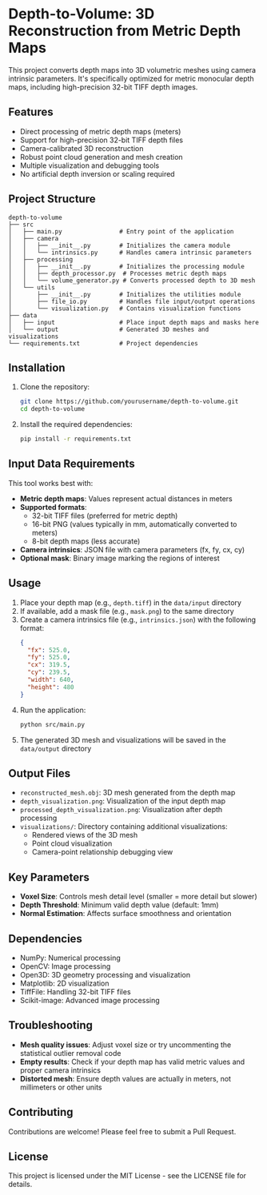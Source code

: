# Depth-to-Volume: 3D Reconstruction from Metric Depth Maps

This project converts depth maps into 3D volumetric meshes using camera intrinsic parameters. It's specifically optimized for metric monocular depth maps, including high-precision 32-bit TIFF depth images.

## Features

- Direct processing of metric depth maps (meters)
- Support for high-precision 32-bit TIFF depth files
- Camera-calibrated 3D reconstruction
- Robust point cloud generation and mesh creation
- Multiple visualization and debugging tools
- No artificial depth inversion or scaling required

## Project Structure

```
depth-to-volume
├── src
│   ├── main.py                # Entry point of the application
│   ├── camera
│   │   ├── __init__.py        # Initializes the camera module
│   │   └── intrinsics.py      # Handles camera intrinsic parameters
│   ├── processing
│   │   ├── __init__.py        # Initializes the processing module
│   │   ├── depth_processor.py  # Processes metric depth maps
│   │   └── volume_generator.py # Converts processed depth to 3D mesh
│   └── utils
│       ├── __init__.py        # Initializes the utilities module
│       ├── file_io.py         # Handles file input/output operations
│       └── visualization.py   # Contains visualization functions
├── data
│   ├── input                  # Place input depth maps and masks here
│   └── output                 # Generated 3D meshes and visualizations
└── requirements.txt           # Project dependencies
```

## Installation

1. Clone the repository:
   ```bash
   git clone https://github.com/yourusername/depth-to-volume.git
   cd depth-to-volume
   ```

2. Install the required dependencies:
   ```bash
   pip install -r requirements.txt
   ```

## Input Data Requirements

This tool works best with:

- **Metric depth maps**: Values represent actual distances in meters
- **Supported formats**: 
  - 32-bit TIFF files (preferred for metric depth)
  - 16-bit PNG (values typically in mm, automatically converted to meters)
  - 8-bit depth maps (less accurate)
- **Camera intrinsics**: JSON file with camera parameters (fx, fy, cx, cy)
- **Optional mask**: Binary image marking the regions of interest

## Usage

1. Place your depth map (e.g., `depth.tiff`) in the `data/input` directory
2. If available, add a mask file (e.g., `mask.png`) to the same directory
3. Create a camera intrinsics file (e.g., `intrinsics.json`) with the following format:
   ```json
   {
     "fx": 525.0,
     "fy": 525.0,
     "cx": 319.5,
     "cy": 239.5,
     "width": 640,
     "height": 480
   }
   ```
4. Run the application:
   ```bash
   python src/main.py
   ```
5. The generated 3D mesh and visualizations will be saved in the `data/output` directory

## Output Files

- `reconstructed_mesh.obj`: 3D mesh generated from the depth map
- `depth_visualization.png`: Visualization of the input depth map
- `processed_depth_visualization.png`: Visualization after depth processing
- `visualizations/`: Directory containing additional visualizations:
  - Rendered views of the 3D mesh
  - Point cloud visualization
  - Camera-point relationship debugging view

## Key Parameters

- **Voxel Size**: Controls mesh detail level (smaller = more detail but slower)
- **Depth Threshold**: Minimum valid depth value (default: 1mm)
- **Normal Estimation**: Affects surface smoothness and orientation

## Dependencies

- NumPy: Numerical processing
- OpenCV: Image processing
- Open3D: 3D geometry processing and visualization
- Matplotlib: 2D visualization
- TiffFile: Handling 32-bit TIFF files
- Scikit-image: Advanced image processing

## Troubleshooting

- **Mesh quality issues**: Adjust voxel size or try uncommenting the statistical outlier removal code
- **Empty results**: Check if your depth map has valid metric values and proper camera intrinsics
- **Distorted mesh**: Ensure depth values are actually in meters, not millimeters or other units

## Contributing

Contributions are welcome! Please feel free to submit a Pull Request.

## License

This project is licensed under the MIT License - see the LICENSE file for details.
